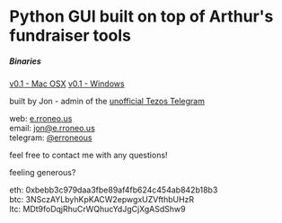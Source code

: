 # Python GUI built on top of Arthur's fundraiser tools  
  
    
##### Binaries  
[v0.1 - Mac OSX](https://github.com/NODESPLIT/fundraiser-tools/raw/master/pykeychecker/bin/0.1/macosx.zip)
[v0.1 - Windows](https://github.com/NODESPLIT/fundraiser-tools/raw/master/pykeychecker/bin/0.1/windows.zip)



built by Jon - admin of the [unofficial Tezos Telegram](https://t.me/tezosplatform)  
  
web: [e.rroneo.us](http://e.rroneo.us/)  
email: [jon@e.rroneo.us](mailto:jon@e.rroneo.us)  
telegram: [@erroneous](https://t.me/erroneous)  
  
feel free to contact me with any questions!  
  
  
  
feeling generous?  
  
eth: 0xbebb3c979daa3fbe89af4fb624c454ab842b18b3  
btc: 3NSczAYLbyhKpKACW2epwgxUZVfthbUHzR  
ltc: MDt9foDqjRhuCrWQhucYdJgCjXgASdShw9  